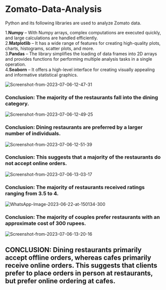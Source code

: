 # Zomato-Data-Analysis
Python and its following libraries are used to analyze Zomato data.

1.**Numpy** – With Numpy arrays, complex computations are executed quickly, and large calculations are handled efficiently.  
2.**Matplotlib** – It has a wide range of features for creating high-quality plots, charts, histograms, scatter plots, and more.  
3.**Pandas** – The library simplifies the loading of data frames into 2D arrays and provides functions for performing multiple analysis tasks in a single operation.  
4.**Seaborn** – It offers a high-level interface for creating visually appealing and informative statistical graphics.  

![Screenshot-from-2023-07-06-12-47-31](https://github.com/crew-12-to-moon/Zomato-Data-Analysis-/assets/106720341/23b35e9f-6fb4-4526-afa5-4922b7cf9d6e)

### Conclusion: The majority of the restaurants fall into the dining category.
![Screenshot-from-2023-07-06-12-49-25](https://github.com/crew-12-to-moon/Zomato-Data-Analysis-/assets/106720341/7f64244f-5b12-47ed-930c-50fea6fe7d6b)

### Conclusion: Dining restaurants are preferred by a larger number of individuals.
![Screenshot-from-2023-07-06-12-51-39](https://github.com/crew-12-to-moon/Zomato-Data-Analysis-/assets/106720341/9f60e208-2043-4346-8137-517b01bf1ee4)
### Conclusion: This suggests that a majority of the restaurants do not accept online orders.
![Screenshot-from-2023-07-06-13-03-17](https://github.com/crew-12-to-moon/Zomato-Data-Analysis-/assets/106720341/e33d0b90-2b3e-43da-b224-24a79daddfd7)

### Conclusion: The majority of restaurants received ratings ranging from 3.5 to 4.

![WhatsApp-Image-2023-06-22-at-150134-300](https://github.com/crew-12-to-moon/Zomato-Data-Analysis-/assets/106720341/b775455c-00d0-4a81-aad8-495ad4460dac)

### Conclusion: The majority of couples prefer restaurants with an approximate cost of 300 rupees.

![Screenshot-from-2023-07-06-13-20-16](https://github.com/crew-12-to-moon/Zomato-Data-Analysis-/assets/106720341/aa9190ef-75dd-40e4-bb45-fe039721dfc2)
 
## CONCLUSION: Dining restaurants primarily accept offline orders, whereas cafes primarily receive online orders. This suggests that clients prefer to place orders in person at restaurants, but prefer online ordering at cafes.









